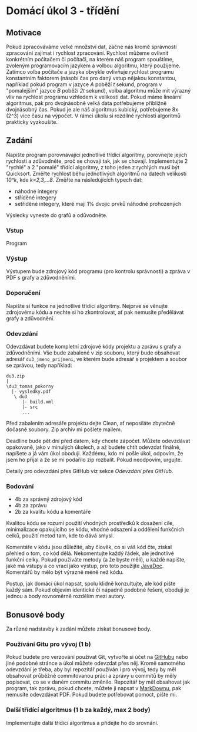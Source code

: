 # Domácí úkol 3 - třídění

## Motivace

Pokud zpracováváme velké množství dat, začne nás kromě správnosti zpracování
zajímat i rychlost zpracování. Rychlost můžeme ovlivnit konkrétním
počítačem či počítači, na kterém náš program spouštíme, zvoleným programovacím
jazykem a volbou algoritmu, který použijeme. Zatímco volba počítače a jazyka
obvykle ovlivňuje rychlost programu konstantním faktorem (násobí čas pro daný
vstup nějakou konstantou, například pokud program v jazyce *A* poběží *t* sekund,
program v "pomalejším" jazyce *B* poběží *2t* sekund), volba algoritmu může mít
výrazný vliv na rychlost programu vzhledem k velikosti dat. Pokud máme lineární
algoritmus, pak pro dvojnásobně velká data potřebujeme přibližně dvojnásobný
čas. Pokud je ale náš algoritmus kubický, potřebujeme 8x (2^3) více času na
výpočet. V rámci úkolu si rozdílné rychlosti algoritmů prakticky vyzkoušíte.

## Zadání

Napište program porovnávající jednotlivé třídící algoritmy, porovnejte jejich
rychlosti a zdůvodněte, proč se chovají tak, jak se chovají. Implementujte 2
"rychlé" a 2 "pomalé" třídící algoritmy, z toho jeden z rychlých musí být
Quicksort. Změřte rychlost běhu jednotlivých algoritmů na datech velikostí
*10^k*, kde *k=2,3,...8*. Změřte na
následujících typech dat:
 - náhodné integery
 - stříděné integery
 - setříděné integery, které mají 1% dvojic prvků náhodně prohozených

Výsledky vyneste do grafů a odůvodněte. 

### Vstup
Program 

### Výstup
Výstupem bude zdrojový kód programu (pro kontrolu správnosti) a zpráva v PDF s grafy a zdůvodněními.

### Doporučení

Napište si funkce na jednotlivé třídící algoritmy. Nejprve se věnujte zdrojovému
kódu a nechte si ho zkontrolovat, ať pak nemusíte předělávat grafy a zdůvodnění.  

### Odevzdání
Odevzdávat budete kompletní zdrojové kódy projektu a zprávu s grafy a zdůvodněními. Vše
bude zabalené v zip souboru, který bude obsahovat adresář `du3_jmeno_prijmeni`,
ve kterém bude adresář s projektem a soubor se zprávou, tedy například:
```
du3.zip
|
\du3_tomas_pokorny
  |- vysledky.pdf
   \ du3
      |- build.xml
      |- src
      ...  
```
Před zabalením adresáře projektu dejte Clean, ať neposíláte zbytečně dočasné
soubory. Zip archiv mi pošlete mailem. 

Deadline bude pět dní před datem, kdy chcete zápočet. Můžete odevzdávat
opakovaně, jako v minulých úkolech, a až budete chtít odevzdat finálně, napíšete
a já vám úkol oboduji. Každému, kdo mi pošle úkol, odpovím, že jsem ho přijal a
že se mi podařilo zip rozbalit. Pokud neodpovím, urgujte.

Detaily pro odevzdání přes GitHub viz sekce *Odevzdání přes GitHub*.

### Bodování
- 4b za správný zdrojový kód
- 4b za zprávu
- 2b za kvalitu kódu a komentáře

Kvalitou kódu se rozumí použití vhodných prostředků k dosažení cíle,
minimalizace opakujícího se kódu, vhodné odsazení a oddělení funkčních celků,
použití metod tam, kde to dává smysl.

Komentáře v kódu jsou důležité, aby člověk, co si váš kód čte, získal přehled o
tom, co kód dělá. Nekomentujte každý řádek, ale jednotlivé funkční celky. Pokud
používáte metody (a že byste měli), u každé napište, jaké má vstupy a co vrací
jako výstup, pro toto použijte
[JavaDoc](http://www.oracle.com/technetwork/articles/java/index-137868.html).
Komentářů by mělo být výrazně méně než kódu.

Postup, jak domácí úkol napsat, spolu klidně konzultujte, ale kód pište každý
sám. Pokud objevím identické či nápadně podobné řešení, oboduji je jednou a body
rovnoměrně rozdělím mezi autory. 


## Bonusové body

Za různé nadstavby k zadání můžete získat bonusové body. 

### Používání Gitu pro vývoj (1 b)

Pokud budete pro verzování používat Git, vytvořte si účet na
[GitHubu](https://github.com) nebo jiné
podobné stránce a úkol můžete odevzdat přes něj. Kromě samotného odevzdání je
třeba, aby byl repozitář používán i pro vývoj, tedy by měl obsahovat průběžně
commitovanou práci a zprávy u commitů by měly popisovat, co se v daném commitu
změnilo. Repozitář by měl obsahovat jak program, tak zprávu, pokud chcete,
můžete ji napsat v 
[MarkDownu](https://github.com/adam-p/markdown-here/wiki/Markdown-Cheatsheet),
pak nemusíte odevzdávat PDF.
Pokud budete potřebovat pomoct, pište mi.

### Další třídící algoritmus (1 b za každý, max 2 body)
Implementujte další třídící algoritmus a přidejte ho do srovnání.

